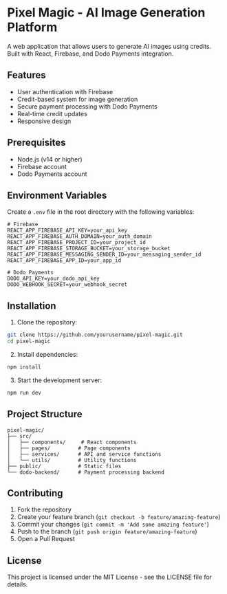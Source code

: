 # Pixel Magic - AI Image Generation Platform

A web application that allows users to generate AI images using credits. Built with React, Firebase, and Dodo Payments integration.

## Features

- User authentication with Firebase
- Credit-based system for image generation
- Secure payment processing with Dodo Payments
- Real-time credit updates
- Responsive design

## Prerequisites

- Node.js (v14 or higher)
- Firebase account
- Dodo Payments account

## Environment Variables

Create a `.env` file in the root directory with the following variables:

```env
# Firebase
REACT_APP_FIREBASE_API_KEY=your_api_key
REACT_APP_FIREBASE_AUTH_DOMAIN=your_auth_domain
REACT_APP_FIREBASE_PROJECT_ID=your_project_id
REACT_APP_FIREBASE_STORAGE_BUCKET=your_storage_bucket
REACT_APP_FIREBASE_MESSAGING_SENDER_ID=your_messaging_sender_id
REACT_APP_FIREBASE_APP_ID=your_app_id

# Dodo Payments
DODO_API_KEY=your_dodo_api_key
DODO_WEBHOOK_SECRET=your_webhook_secret
```

## Installation

1. Clone the repository:
```bash
git clone https://github.com/yourusername/pixel-magic.git
cd pixel-magic
```

2. Install dependencies:
```bash
npm install
```

3. Start the development server:
```bash
npm run dev
```

## Project Structure

```
pixel-magic/
├── src/
│   ├── components/     # React components
│   ├── pages/         # Page components
│   ├── services/      # API and service functions
│   └── utils/         # Utility functions
├── public/            # Static files
└── dodo-backend/      # Payment processing backend
```

## Contributing

1. Fork the repository
2. Create your feature branch (`git checkout -b feature/amazing-feature`)
3. Commit your changes (`git commit -m 'Add some amazing feature'`)
4. Push to the branch (`git push origin feature/amazing-feature`)
5. Open a Pull Request

## License

This project is licensed under the MIT License - see the LICENSE file for details.
